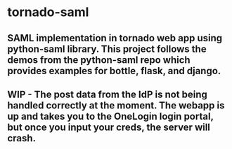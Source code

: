 # tornado-saml

## SAML implementation in tornado web app using python-saml library. This project follows the demos from the python-saml repo which provides examples for bottle, flask, and django.

## WIP - The post data from the IdP is not being handled correctly at the moment. The webapp is up and takes you to the OneLogin login portal, but once you input your creds, the server will crash. 
